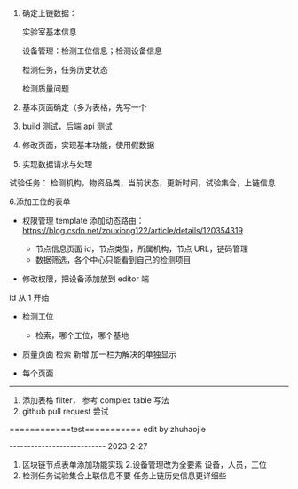 1. 确定上链数据：

   实验室基本信息

   设备管理：检测工位信息；检测设备信息

   检测任务，任务历史状态

   检测质量问题

2. 基本页面确定（多为表格，先写一个
3. build 测试，后端 api 测试
4. 修改页面，实现基本功能，使用假数据
5. 实现数据请求与处理

试验任务： 检测机构，物资品类，当前状态，更新时间，试验集合，上链信息

6.添加工位的表单

- 权限管理 template 添加动态路由： https://blog.csdn.net/zouxiong122/article/details/120354319

  - 节点信息页面
    id，节点类型，所属机构，节点 URL，链码管理
  - 数据筛选，各个中心只能看到自己的检测项目

- 修改权限，把设备添加放到 editor 端

id 从 1 开始

- 检测工位
  - 检索，哪个工位，哪个基地
- 质量页面
  检索
  新增
  加一栏为解决的单独显示

- 每个页面

---

1. 添加表格 filter， 参考 complex table 写法
2. github pull request 尝试

============test===========
edit by zhuhaojie

--------------------------- 2023-2-27

1. 区块链节点表单添加功能实现 2.设备管理改为全要素
   设备，人员，工位
2. 检测任务试验集合上联信息不要
   任务上链历史信息更详细些
